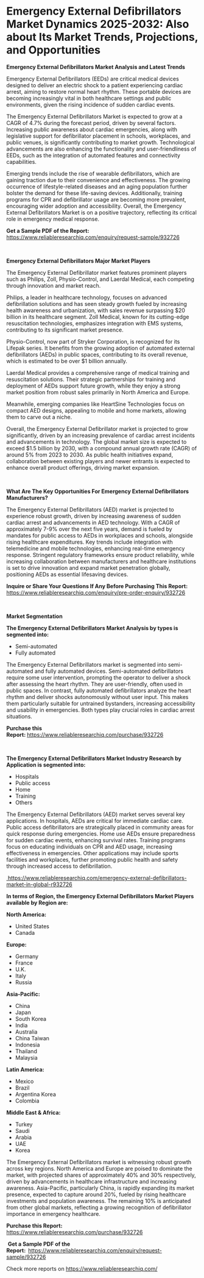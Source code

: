 <p><h1>Emergency External Defibrillators Market Dynamics 2025-2032: Also about Its Market Trends, Projections, and Opportunities</h1></p><p><strong>Emergency External Defibrillators Market Analysis and Latest Trends</strong></p>
<p><p>Emergency External Defibrillators (EEDs) are critical medical devices designed to deliver an electric shock to a patient experiencing cardiac arrest, aiming to restore normal heart rhythm. These portable devices are becoming increasingly vital in both healthcare settings and public environments, given the rising incidence of sudden cardiac events. </p><p>The Emergency External Defibrillators Market is expected to grow at a CAGR of 4.7% during the forecast period, driven by several factors. Increasing public awareness about cardiac emergencies, along with legislative support for defibrillator placement in schools, workplaces, and public venues, is significantly contributing to market growth. Technological advancements are also enhancing the functionality and user-friendliness of EEDs, such as the integration of automated features and connectivity capabilities.</p><p>Emerging trends include the rise of wearable defibrillators, which are gaining traction due to their convenience and effectiveness. The growing occurrence of lifestyle-related diseases and an aging population further bolster the demand for these life-saving devices. Additionally, training programs for CPR and defibrillator usage are becoming more prevalent, encouraging wider adoption and accessibility. Overall, the Emergency External Defibrillators Market is on a positive trajectory, reflecting its critical role in emergency medical response.</p></p>
<p><strong>Get a Sample PDF of the Report:&nbsp;</strong> <a href="https://www.reliableresearchiq.com/enquiry/request-sample/932726?utm_campaign=3586&utm_medium=2&utm_source=Github&utm_content=ia&utm_term=21032025&utm_id=emergency-external-defibrillators">https://www.reliableresearchiq.com/enquiry/request-sample/932726</a></p>
<p>&nbsp;</p>
<p><strong>Emergency External Defibrillators Major Market Players</strong></p>
<p><p>The Emergency External Defibrillator market features prominent players such as Philips, Zoll, Physio-Control, and Laerdal Medical, each competing through innovation and market reach. </p><p>Philips, a leader in healthcare technology, focuses on advanced defibrillation solutions and has seen steady growth fueled by increasing health awareness and urbanization, with sales revenue surpassing $20 billion in its healthcare segment. Zoll Medical, known for its cutting-edge resuscitation technologies, emphasizes integration with EMS systems, contributing to its significant market presence.</p><p>Physio-Control, now part of Stryker Corporation, is recognized for its Lifepak series. It benefits from the growing adoption of automated external defibrillators (AEDs) in public spaces, contributing to its overall revenue, which is estimated to be over $1 billion annually.</p><p>Laerdal Medical provides a comprehensive range of medical training and resuscitation solutions. Their strategic partnerships for training and deployment of AEDs support future growth, while they enjoy a strong market position from robust sales primarily in North America and Europe.</p><p>Meanwhile, emerging companies like HeartSine Technologies focus on compact AED designs, appealing to mobile and home markets, allowing them to carve out a niche. </p><p>Overall, the Emergency External Defibrillator market is projected to grow significantly, driven by an increasing prevalence of cardiac arrest incidents and advancements in technology. The global market size is expected to exceed $1.5 billion by 2030, with a compound annual growth rate (CAGR) of around 5% from 2023 to 2030. As public health initiatives expand, collaboration between existing players and newer entrants is expected to enhance overall product offerings, driving market expansion.</p></p>
<p>&nbsp;</p>
<p><strong>What Are The Key Opportunities For Emergency External Defibrillators Manufacturers?</strong></p>
<p><p>The Emergency External Defibrillators (AED) market is projected to experience robust growth, driven by increasing awareness of sudden cardiac arrest and advancements in AED technology. With a CAGR of approximately 7-9% over the next five years, demand is fueled by mandates for public access to AEDs in workplaces and schools, alongside rising healthcare expenditures. Key trends include integration with telemedicine and mobile technologies, enhancing real-time emergency response. Stringent regulatory frameworks ensure product reliability, while increasing collaboration between manufacturers and healthcare institutions is set to drive innovation and expand market penetration globally, positioning AEDs as essential lifesaving devices.</p></p>
<p><strong>Inquire or Share Your Questions If Any Before Purchasing This Report:</strong> <a href="https://www.reliableresearchiq.com/enquiry/pre-order-enquiry/932726?utm_campaign=3586&utm_medium=2&utm_source=Github&utm_content=ia&utm_term=21032025&utm_id=emergency-external-defibrillators">https://www.reliableresearchiq.com/enquiry/pre-order-enquiry/932726</a></p>
<p>&nbsp;</p>
<p><strong>Market Segmentation</strong></p>
<p><strong>The Emergency External Defibrillators Market Analysis by types is segmented into:</strong></p>
<p><ul><li>Semi-automated</li><li>Fully automated</li></ul></p>
<p><p>The Emergency External Defibrillators market is segmented into semi-automated and fully automated devices. Semi-automated defibrillators require some user intervention, prompting the operator to deliver a shock after assessing the heart rhythm. They are user-friendly, often used in public spaces. In contrast, fully automated defibrillators analyze the heart rhythm and deliver shocks autonomously without user input. This makes them particularly suitable for untrained bystanders, increasing accessibility and usability in emergencies. Both types play crucial roles in cardiac arrest situations.</p></p>
<p><strong>Purchase this Report:&nbsp;</strong><a href="https://www.reliableresearchiq.com/purchase/932726?utm_campaign=3586&utm_medium=2&utm_source=Github&utm_content=ia&utm_term=21032025&utm_id=emergency-external-defibrillators">https://www.reliableresearchiq.com/purchase/932726</a></p>
<p>&nbsp;</p>
<p><strong>The Emergency External Defibrillators Market Industry Research by Application is segmented into:</strong></p>
<p><ul><li>Hospitals</li><li>Public access</li><li>Home</li><li>Training</li><li>Others</li></ul></p>
<p><p>The Emergency External Defibrillators (AED) market serves several key applications. In hospitals, AEDs are critical for immediate cardiac care. Public access defibrillators are strategically placed in community areas for quick response during emergencies. Home use AEDs ensure preparedness for sudden cardiac events, enhancing survival rates. Training programs focus on educating individuals on CPR and AED usage, increasing effectiveness in emergencies. Other applications may include sports facilities and workplaces, further promoting public health and safety through increased access to defibrillation.</p></p>
<p><a href="https://www.reliableresearchiq.com/emergency-external-defibrillators-market-in-global-r932726?utm_campaign=3586&utm_medium=2&utm_source=Github&utm_content=ia&utm_term=21032025&utm_id=emergency-external-defibrillators">&nbsp;https://www.reliableresearchiq.com/emergency-external-defibrillators-market-in-global-r932726</a></p>
<p><strong>In terms of Region, the Emergency External Defibrillators Market Players available by Region are:</strong></p>
<p>
    <p> <strong> North America: </strong>
        <ul>
            <li>United States</li>
            <li>Canada</li>
        </ul>
        </p> 
    <p> <strong> Europe: </strong>
        <ul>
            <li>Germany</li>
            <li>France</li>
            <li>U.K.</li>
            <li>Italy</li>
            <li>Russia</li>
        </ul>
        </p> 
    <p> <strong> Asia-Pacific: </strong>
        <ul>
            <li>China</li>
            <li>Japan</li>
            <li>South Korea</li>
            <li>India</li>
            <li>Australia</li>
            <li>China Taiwan</li>
            <li>Indonesia</li>
            <li>Thailand</li>
            <li>Malaysia</li>
        </ul>
        </p> 
    <p> <strong> Latin America: </strong>
        <ul>
            <li>Mexico</li>
            <li>Brazil</li>
            <li>Argentina Korea</li>
            <li>Colombia</li>
        </ul>
        </p> 
    <p> <strong> Middle East & Africa: </strong>
        <ul>
            <li>Turkey</li>
            <li>Saudi</li>
            <li>Arabia</li>
            <li>UAE</li>
            <li>Korea</li>
        </ul>
    </p>
    </p>
<p><p>The Emergency External Defibrillators market is witnessing robust growth across key regions. North America and Europe are poised to dominate the market, with projected shares of approximately 40% and 30% respectively, driven by advancements in healthcare infrastructure and increasing awareness. Asia-Pacific, particularly China, is rapidly expanding its market presence, expected to capture around 20%, fueled by rising healthcare investments and population awareness. The remaining 10% is anticipated from other global markets, reflecting a growing recognition of defibrillator importance in emergency healthcare.</p></p>
<p><strong>Purchase this Report: </strong><a href="https://www.reliableresearchiq.com/purchase/932726?utm_campaign=3586&utm_medium=2&utm_source=Github&utm_content=ia&utm_term=21032025&utm_id=emergency-external-defibrillators">https://www.reliableresearchiq.com/purchase/932726</a></p>
<p>&nbsp;<strong>Get a Sample PDF of the Report:&nbsp;&nbsp;</strong><a href="https://www.reliableresearchiq.com/enquiry/request-sample/932726?utm_campaign=3586&utm_medium=2&utm_source=Github&utm_content=ia&utm_term=21032025&utm_id=emergency-external-defibrillators">https://www.reliableresearchiq.com/enquiry/request-sample/932726</a></p>
<p><strong></strong></p>
<p>Check more reports on <a href="https://www.reliableresearchiq.com/?utm_campaign=3586&utm_medium=2&utm_source=Github&utm_content=ia&utm_term=21032025&utm_id=emergency-external-defibrillators">https://www.reliableresearchiq.com/</a></p>